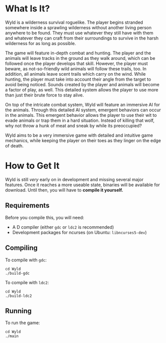 # What Is It?

Wyld is a wilderness survival roguelike.  The player begins stranded
somewhere inside a sprawling wilderness without another living person
anywhere to be found.  They must use whatever they still have with them
and whatever they can craft from their surroundings to survive in the
harsh wilderness for as long as possible.

The game will feature in-depth combat and hunting.  The player and the
animals will leave tracks in the ground as they walk around, which can
be followed once the player develops that skill.  However, the player
must beware, as not-so-friendly wild animals will follow these trails,
too.  In addition, all animals leave scent trails which carry on the
wind.  While hunting, the player must take into account their angle
from the target to avoid being noticed.  Sounds created by the player
and animals will become a factor of play, as well.  This detailed system
allows the player to use more than just their brute force to stay alive.

On top of the intricate combat system, Wyld will feature an immersive AI
for the animals.  Through this detailed AI system, emergent behaviors
can occur in the animals.  This emergent behavior allows the player to
use their wit to evade animals or trap them in a hard situation.
Instead of killing that wolf, why not throw a hunk of meat and sneak
by while its preoccupied?

Wyld aims to be a very immersive game with detailed and intuitive game
mechanics, while keeping the player on their toes as they linger on the
edge of death.

# How to Get It

Wyld is still *very* early on in development and missing several major
features.  Once it reaches a more useable state, binaries will be
available for download.  Until then, you will have to **compile it
yourself.**

## Requirements

Before you compile this, you will need:

* A D compiler (either `gdc` or `ldc2` is recommended)
* Development packages for ncurses (on Ubuntu: `libncurses5-dev`)

## Compiling

To compile with `gdc`:

    cd Wyld
    ./build-gdc
    
To compile with `ldc2`:

    cd Wyld
    ./build-ldc2

## Running

To run the game:

    cd Wyld
    ./main
